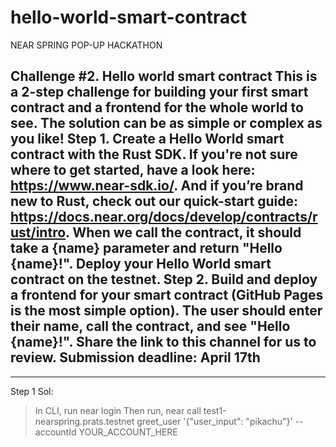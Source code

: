 # hello-world-smart-contract
NEAR SPRING POP-UP HACKATHON

Challenge #2. Hello world smart contract
This is a 2-step challenge for building your first smart contract and a frontend for the whole world to see. The solution can be as simple or complex as you like!
Step 1.
Create a Hello World smart contract with the Rust SDK. If you're not sure where to get started, have a look here: https://www.near-sdk.io/. And if you’re brand new to Rust, check out our quick-start guide: https://docs.near.org/docs/develop/contracts/rust/intro. When we call the contract, it should take a {name} parameter and return "Hello {name}!". Deploy your Hello World smart contract on the testnet.
Step 2.
Build and deploy a frontend for your smart contract (GitHub Pages is the most simple option). The user should enter their name, call the contract, and see "Hello {name}!". Share the link to this channel for us to review.
Submission deadline: April 17th 
-------------------------------------------------------------------------------------------------------------------------------------------------
-------------------------------------------------------------------------------------------------------------------------------------------------

Step 1 Sol:
> In CLI, run near login
> Then run, near call test1-nearspring.prats.testnet greet_user '{"user_input": "pikachu"}'  --accountId YOUR_ACCOUNT_HERE



